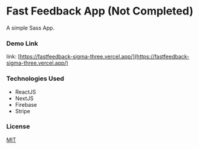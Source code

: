 # Fast Feedback App (Not Completed)

A simple Sass App.

### Demo Link

link: [https://fastfeedback-sigma-three.vercel.app/](https://fastfeedback-sigma-three.vercel.app/)

### Technologies Used

- ReactJS
- NextJS
- Firebase
- Stripe

### License

[MIT](https://choosealicense.com/licenses/mit/)
